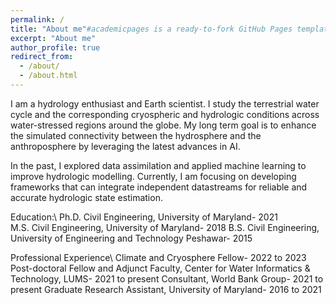 ```yaml
---
permalink: /
title: "About me"#academicpages is a ready-to-fork GitHub Pages template for academic personal websites"
excerpt: "About me"
author_profile: true
redirect_from: 
  - /about/
  - /about.html
---
```


I am a hydrology enthusiast and Earth scientist. I study the terrestrial water cycle and the corresponding cryospheric and hydrologic conditions across water-stressed regions around the globe. My long term goal is to enhance the simulated connectivity between the hydrosphere and the anthroposphere by leveraging the latest advances in AI.

In the past, I explored data assimilation and applied machine learning to improve hydrologic modelling. Currently, I am focusing on developing frameworks that can integrate independent datastreams for reliable and accurate hydrologic state estimation.

Education:\\
Ph.D. Civil Engineering, University of Maryland- 2021	
M.S. Civil Engineering, University of Maryland- 2018
B.S. Civil Engineering, University of Engineering and Technology Peshawar- 2015       	

Professional Experience\\
Climate and Cryosphere Fellow- 2022 to 2023
Post-doctoral Fellow and Adjunct Faculty, Center for Water Informatics & Technology, LUMS- 2021 to present
Consultant, World Bank Group- 2021 to present
Graduate Research Assistant, University of Maryland- 2016 to 2021
